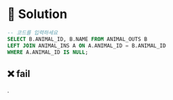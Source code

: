 # 📕 Solution

```sql
-- 코드를 입력하세요
SELECT B.ANIMAL_ID, B.NAME FROM ANIMAL_OUTS B
LEFT JOIN ANIMAL_INS A ON A.ANIMAL_ID = B.ANIMAL_ID
WHERE A.ANIMAL_ID IS NULL;
```

## ❌ fail

.
